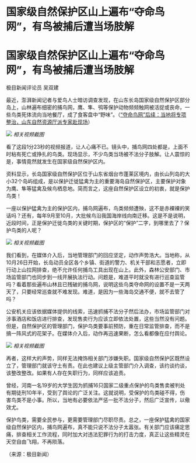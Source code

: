 # 国家级自然保护区山上遍布“夺命鸟网”，有鸟被捕后遭当场肢解

# 国家级自然保护区山上遍布“夺命鸟网”，有鸟被捕后遭当场肢解

极目新闻评论员 吴双建

最近，澎湃新闻记者与爱鸟人士暗访调查发现，在山东长岛国家级自然保护区部分岛上，山林遍布细密的捕鸟网，鹰、隼、鸮等保护动物频频触网被活捉或丧命，一些鸟类死体流向当地餐厅，成了食客盘中“野味”。（[“夺命鸟网”后续：当地将专项整治，山东自然资源厅派专家赴现场](https://new.qq.com/rain/a/20231027A01JO200)）

![](https://inews.gtimg.com/om_bt/OnJRIF8ySS8Yf3d8X0S5Jdb6hDcfZ1sKoSAR4Y1GdcpR4AA/1000)
_相关视频截图_

看了这段1分23秒的视频报道，让人心痛不已。镜头中，捕鸟网四处都是，上面不时粘有死亡或挣扎的鸟类。现场显示，不少鸟类当场被不法分子肢解。让人震惊的是，事情竟然就发生在国家级自然保护区内。

资料显示，长岛国家级自然保护区位于山东省烟台市蓬莱区境内，由长山列岛的大小32个岛屿组成，是以保护迁徙猛禽为主的重要海岛自然保护区，主要保护对象为鹰、隼等猛禽及候鸟栖息地。简而言之，这座自然保护区设立的初衷，就是保护鸟类！

一座以保护猛禽为主的保护区内，捕鸟网遍布，鸟类频频遭殃，这不是赤裸裸的笑话吗？还有，每年9月至10月，大批候鸟沿我国海岸线向南迁移。这是不是说明，近段时间，正是保护迁徙鸟类的关键时期，保护区的“保护”二字，到哪里去了？保护鸟类的人呢？

![](https://inews.gtimg.com/om_bt/OIEnEKtAaIrx4h4YwJZ_8BIUGFeHY1J2L1adGXvgVXsSEAA/1000)
_相关视频截图_

我们看到，在媒体介入后，当地管理部门的回应坚定，动作声势浩大。当地称，从10月26日开始，长岛动员全区各个乡镇、街道的警力、机关干部和志愿者，立即行动上山拉网排查，绝不允许任何捕鸟工具出现在山上。此外，森林公安部门、市场监管部门也同步到一线开展执法行动。问题是，难道平时就没有进行巡查监管吗？看着那些遍布山林且已残破的捕鸟网，说明这些鸟类夺命网的设置不是一天两天了，只要经常巡查就不难发现。难道，是因为一些海岛交通不便，就不去管了吗？

公安机关应该依据媒体提供的线索，迅速抓捕不法分子然后法办，市场监管部门对涉事酒店和饭店进行排查，发现售卖行为应该立即依法处置，这些当然没有问题。但是，自然保护区的管理部门，保护鸟类要事前预防，重在日常监管排查，而不是搞一阵风式的花架子。在媒体介入后，动作再迅速果断，怎么看都像在应付舆论。

![](https://inews.gtimg.com/om_bt/OxDWpK1MUs5HTSms0mYwDSyiOhfsus_sGd4_NqK8J-e1EAA/1000)
_相关视频截图_

再者，这样大的声势，同样无法掩饰相关部门涉嫌失职。国家级自然保护区既然设立了，管理部门就该守土有责。在此也建议上级主管部门介入调查，该约谈约谈，该整改整改。如果有人存在失职行为，同样应该追责。

曾经，河南一名19岁的大学生因为抓捕16只国家二级重点保护的鸟类售卖被判处有期徒刑10年半，受到了舆论的广泛关注。这就说明，受保护的鸟类碰不得，伤害鸟类不是小事。所以，当地有必要依法严惩一批不法分子，然后广泛宣传，以儆效尤。

保护鸟类，需要全民参与，更需要管理部门尽职尽责。总之，一座保护猛禽的国家级自然保护区内，捕鸟网遍布，真不能只说不法分子太嚣张。有关部门应该痛定思痛，排查相关工作流程，同时加大对违法犯罪行为的打击力度，真正让这些精灵在天空自由飞翔，不再陨落。

（来源：极目新闻）

